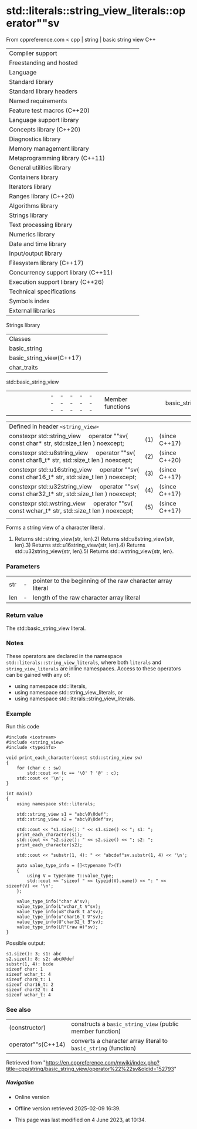 # std::literals::string_view_literals::operator""sv

From cppreference.com
< cpp‎ | string‎ | basic string view
C++

|  |  |  |  |  |
| --- | --- | --- | --- | --- |
| Compiler support | | | | |
| Freestanding and hosted | | | | |
| Language | | | | |
| Standard library | | | | |
| Standard library headers | | | | |
| Named requirements | | | | |
| Feature test macros (C++20) | | | | |
| Language support library | | | | |
| Concepts library (C++20) | | | | |
| Diagnostics library | | | | |
| Memory management library | | | | |
| Metaprogramming library (C++11) | | | | |
| General utilities library | | | | |
| Containers library | | | | |
| Iterators library | | | | |
| Ranges library (C++20) | | | | |
| Algorithms library | | | | |
| Strings library | | | | |
| Text processing library | | | | |
| Numerics library | | | | |
| Date and time library | | | | |
| Input/output library | | | | |
| Filesystem library (C++17) | | | | |
| Concurrency support library (C++11) | | | | |
| Execution support library (C++26) | | | | |
| Technical specifications | | | | |
| Symbols index | | | | |
| External libraries | | | | |

Strings library

|  |  |  |  |  |
| --- | --- | --- | --- | --- |
| Classes | | | | |
| basic_string | | | | |
| basic_string_view(C++17) | | | | |
| char_traits | | | | |

std::basic_string_view

|  |  |  |  |  |  |  |  |  |  |  |  |  |  |  |  |  |  |  |  |  |  |  |  |  |  |  |  |  |  |  |  |  |  |  |  |  |  |  |  |  |  |  |  |  |  |  |  |  |  |  |  |  |  |  |  |  |  |  |  |  |  |  |  |  |  |  |  |  |  |  |  |  |  |  |  |  |  |  |  |  |  |  |  |  |  |  |  |  |  |  |  |  |  |  |  |  |  |  |  |  |  |  |  |  |  |  |  |  |  |  |  |  |  |  |  |  |  |  |  |  |  |  |  |  |  |  |  |  |  |  |  |  |  |  |  |  |  |  |  |  |  |  |  |  |  |  |  |  |  |  |  |  |  |  |  |  |  |  |  |  |  |  |  |  |  |  |  |  |  |  |  |  |  |  |  |  |  |  |  |  |  |  |  |  |  |  |  |  |  |  |  |  |  |  |  |  |  |  |  |  |  |  |  |  |  |  |  |  |  |  |  |  |  |  |  |  |  |  |  |  |  |
| --- | --- | --- | --- | --- | --- | --- | --- | --- | --- | --- | --- | --- | --- | --- | --- | --- | --- | --- | --- | --- | --- | --- | --- | --- | --- | --- | --- | --- | --- | --- | --- | --- | --- | --- | --- | --- | --- | --- | --- | --- | --- | --- | --- | --- | --- | --- | --- | --- | --- | --- | --- | --- | --- | --- | --- | --- | --- | --- | --- | --- | --- | --- | --- | --- | --- | --- | --- | --- | --- | --- | --- | --- | --- | --- | --- | --- | --- | --- | --- | --- | --- | --- | --- | --- | --- | --- | --- | --- | --- | --- | --- | --- | --- | --- | --- | --- | --- | --- | --- | --- | --- | --- | --- | --- | --- | --- | --- | --- | --- | --- | --- | --- | --- | --- | --- | --- | --- | --- | --- | --- | --- | --- | --- | --- | --- | --- | --- | --- | --- | --- | --- | --- | --- | --- | --- | --- | --- | --- | --- | --- | --- | --- | --- | --- | --- | --- | --- | --- | --- | --- | --- | --- | --- | --- | --- | --- | --- | --- | --- | --- | --- | --- | --- | --- | --- | --- | --- | --- | --- | --- | --- | --- | --- | --- | --- | --- | --- | --- | --- | --- | --- | --- | --- | --- | --- | --- | --- | --- | --- | --- | --- | --- | --- | --- | --- | --- | --- | --- | --- | --- | --- | --- | --- | --- | --- | --- | --- | --- | --- | --- | --- | --- | --- | --- | --- | --- | --- | --- | --- | --- | --- |
| |  |  |  |  |  | | --- | --- | --- | --- | --- | | Member functions | | | | | | basic_string_view::basic_string_view | | | | | | basic_string_view::operator= | | | | | | Iterators | | | | | | basic_string_view::beginbasic_string_view::cbegin | | | | | | basic_string_view::endbasic_string_view::cend | | | | | | basic_string_view::rbeginbasic_string_view::crbegin | | | | | | basic_string_view::rendbasic_string_view::crend | | | | | | Capacity | | | | | | basic_string_view::sizebasic_string_view::length | | | | | | basic_string_view::max_size | | | | | | basic_string_view::empty | | | | | | Operations | | | | | | basic_string_view::copy | | | | | | basic_string_view::substr | | | | | | basic_string_view::compare | | | | | | basic_string_view::starts_with(C++20) | | | | | | basic_string_view::ends_with(C++20) | | | | | | basic_string_view::contains(C++23) | | | | | | basic_string_view::find | | | | | | basic_string_view::rfind | | | | | | basic_string_view::find_first_of | | | | | | basic_string_view::find_last_of | | | | | | basic_string_view::find_first_not_of | | | | | | basic_string_view::find_last_not_of | | | | | | |  |  |  |  |  | | --- | --- | --- | --- | --- | | Element access | | | | | | basic_string_view::at | | | | | | [basic_string_view::operator[]](operator_at.html "cpp/string/basic string view/operator at") | | | | | | basic_string_view::front | | | | | | basic_string_view::back | | | | | | basic_string_view::data | | | | | | Modifiers | | | | | | basic_string_view::remove_prefix | | | | | | basic_string_view::remove_suffix | | | | | | basic_string_view::swap | | | | | | Constants | | | | | | basic_string_view::npos | | | | | | Non-member functions | | | | | | operator==operator!=operator<operator>operator<=operator>=operator<=>(until C++20)(until C++20)(until C++20)(until C++20)(until C++20)(C++20) | | | | | | operator<< | | | | | | ****operator""sv**** | | | | | | Helper classes | | | | | | hash<std::string_view>hash<std::wstring_view>hash<std::u8string_view>hash<std::u16string_view>hash<std::u32string_view>(C++20) | | | | | | Deduction guides (C++20) | | | | | |

|  |  |  |
| --- | --- | --- |
| Defined in header `<string_view>` |  |  |
| constexpr std::string_view      operator ""sv( const char\* str, std::size_t len ) noexcept; | (1) | (since C++17) |
| constexpr std::u8string_view      operator ""sv( const char8_t\* str, std::size_t len ) noexcept; | (2) | (since C++20) |
| constexpr std::u16string_view      operator ""sv( const char16_t\* str, std::size_t len ) noexcept; | (3) | (since C++17) |
| constexpr std::u32string_view      operator ""sv( const char32_t\* str, std::size_t len ) noexcept; | (4) | (since C++17) |
| constexpr std::wstring_view      operator ""sv( const wchar_t\* str, std::size_t len ) noexcept; | (5) | (since C++17) |
|  |  |  |

Forms a string view of a character literal.

1) Returns std::string_view{str, len}.2) Returns std::u8string_view{str, len}.3) Returns std::u16string_view{str, len}.4) Returns std::u32string_view{str, len}.5) Returns std::wstring_view{str, len}.

### Parameters

|  |  |  |
| --- | --- | --- |
| str | - | pointer to the beginning of the raw character array literal |
| len | - | length of the raw character array literal |

### Return value

The std::basic_string_view literal.

### Notes

These operators are declared in the namespace `std::literals::string_view_literals`, where both `literals` and `string_view_literals` are inline namespaces. Access to these operators can be gained with any of:

- using namespace std::literals,
- using namespace std::string_view_literals, or
- using namespace std::literals::string_view_literals.

### Example

Run this code

```
#include <iostream>
#include <string_view>
#include <typeinfo>
 
void print_each_character(const std::string_view sw)
{
    for (char c : sw)
        std::cout << (c == '\0' ? '@' : c);
    std::cout << '\n';
}
 
int main()
{
    using namespace std::literals;
 
    std::string_view s1 = "abc\0\0def";
    std::string_view s2 = "abc\0\0def"sv;
 
    std::cout << "s1.size(): " << s1.size() << "; s1: ";
    print_each_character(s1);
    std::cout << "s2.size(): " << s2.size() << "; s2: ";
    print_each_character(s2);
 
    std::cout << "substr(1, 4): " << "abcdef"sv.substr(1, 4) << '\n';
 
    auto value_type_info = []<typename T>(T)
    {
        using V = typename T::value_type;
        std::cout << "sizeof " << typeid(V).name() << ": " << sizeof(V) << '\n';
    };
 
    value_type_info("char A"sv);
    value_type_info(L"wchar_t ∀"sv);
    value_type_info(u8"char8_t ∆"sv);
    value_type_info(u"char16_t ∇"sv);
    value_type_info(U"char32_t ∃"sv);
    value_type_info(LR"(raw ⊞)"sv);
}

```

Possible output:

```
s1.size(): 3; s1: abc
s2.size(): 8; s2: abc@@def
substr(1, 4): bcde
sizeof char: 1
sizeof wchar_t: 4
sizeof char8_t: 1
sizeof char16_t: 2
sizeof char32_t: 4
sizeof wchar_t: 4

```

### See also

|  |  |
| --- | --- |
| (constructor) | constructs a `basic_string_view`   (public member function) |
| operator""s(C++14) | converts a character array literal to `basic_string`   (function) |

Retrieved from "<https://en.cppreference.com/mwiki/index.php?title=cpp/string/basic_string_view/operator%22%22sv&oldid=152793>"

##### Navigation

- Online version
- Offline version retrieved 2025-02-09 16:39.

- This page was last modified on 4 June 2023, at 10:34.